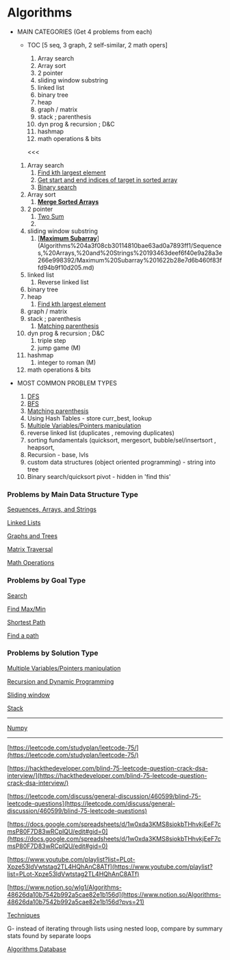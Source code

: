 # Algorithms

- MAIN CATEGORIES (Get 4 problems from each)
    - TOC [5 seq, 3 graph, 2 self-similar, 2 math opers]
        1. Array search
        2. Array sort
        3. 2 pointer
        4. sliding window substring
        5. linked list
        6. binary tree
        7. heap
        8. graph / matrix
        9. stack ; parenthesis
        10. dyn prog & recursion ; D&C
        11. hashmap
        12. math operations & bits
        
        <<<
        
    1. Array search
        1. [Find kth largest element](Algorithms%204a3f08cb30114810bae63ad0a7893ff1/Sequences,%20Arrays,%20and%20Strings%20193463deef6f40e9a28a3e266e998392/Find%20kth%20largest%20element%2023c023d99a1e4796a4bd8afb5c7cc281.md) 
        2. [Get start and end indices of target in sorted array](Algorithms%204a3f08cb30114810bae63ad0a7893ff1/Sequences,%20Arrays,%20and%20Strings%20193463deef6f40e9a28a3e266e998392/Get%20start%20and%20end%20indices%20of%20target%20in%20sorted%20arra%20e591b24118ad4ee5866eb405789cf6b2.md) 
        3. [Binary search](Algorithms%204a3f08cb30114810bae63ad0a7893ff1/Sequences,%20Arrays,%20and%20Strings%20193463deef6f40e9a28a3e266e998392/Binary%20search%206d6ff857e0bc43e4b152eea2c690bf90.md) 
    2. Array sort
        1. [****Merge Sorted Arrays****](Algorithms%204a3f08cb30114810bae63ad0a7893ff1/Sequences,%20Arrays,%20and%20Strings%20193463deef6f40e9a28a3e266e998392/Merge%20Sorted%20Arrays%204443737a6e51498386b5c9d10c40bacf.md) 
    3. 2 pointer
        1. [Two Sum](Algorithms%204a3f08cb30114810bae63ad0a7893ff1/Multiple%20Variables%20Pointers%20manipulation%205e7021c0343b4dafa4482e1b865ac7b6/Two%20Sum%205e8e9e73e24b4ffb83420dd37fbe78c1.md) 
        2. 
    4. sliding window substring
        1. [****[Maximum Subarray](https://www.youtube.com/watch?v=5WZl3MMT0Eg&list=PLot-Xpze53lfQmTEztbgdp8ALEoydvnRQ&index=3&ab_channel=NeetCode)****](Algorithms%204a3f08cb30114810bae63ad0a7893ff1/Sequences,%20Arrays,%20and%20Strings%20193463deef6f40e9a28a3e266e998392/Maximum%20Subarray%201622b28e7d6b460f83ffd94b9f10d205.md) 
    5. linked list
        1. Reverse linked list
    6. binary tree
    7. heap
        1. [Find kth largest element](Algorithms%204a3f08cb30114810bae63ad0a7893ff1/Sequences,%20Arrays,%20and%20Strings%20193463deef6f40e9a28a3e266e998392/Find%20kth%20largest%20element%2023c023d99a1e4796a4bd8afb5c7cc281.md) 
    8. graph / matrix
    9. stack ; parenthesis
        1. [Matching parenthesis ](https://www.notion.so/Matching-parenthesis-7ff245271b4c4b8ca85f53617cbc254d?pvs=21) 
    10. dyn prog & recursion ; D&C
        1. triple step
        2. jump game (M)
    11. hashmap
        1. integer to roman (M)
    12. math operations & bits
- MOST COMMON PROBLEM TYPES
    1. [DFS](Algorithms%204a3f08cb30114810bae63ad0a7893ff1/Graphs%20and%20Trees%2066d3e6a3cf334508bcb55d8f174483ff/DFS%20c89096acd6b24905b12e7df361bceebd.md) 
    2. [BFS](Algorithms%204a3f08cb30114810bae63ad0a7893ff1/Graphs%20and%20Trees%2066d3e6a3cf334508bcb55d8f174483ff/BFS%205325e2df50ee4dd4ad2eddf8110c76c0.md) 
    3. [Matching parenthesis ](https://www.notion.so/Matching-parenthesis-7ff245271b4c4b8ca85f53617cbc254d?pvs=21)  
    4. Using Hash Tables - store curr_best, lookup
    5. [Multiple Variables/Pointers manipulation](Algorithms%204a3f08cb30114810bae63ad0a7893ff1/Multiple%20Variables%20Pointers%20manipulation%205e7021c0343b4dafa4482e1b865ac7b6.md) 
    6. reverse linked list (duplicates , removing duplicates)
    7. sorting fundamentals (quicksort, mergesort, bubble/sel/insertsort , heapsort,
    8. Recursion - base, lvls
    9. custom data structures (object oriented programming) - string into tree
    10. Binary search/quicksort pivot - hidden in 'find this'

### Problems by Main Data Structure Type

[Sequences, Arrays, and Strings ](Algorithms%204a3f08cb30114810bae63ad0a7893ff1/Sequences,%20Arrays,%20and%20Strings%20193463deef6f40e9a28a3e266e998392.md)

[Linked Lists](Algorithms%204a3f08cb30114810bae63ad0a7893ff1/Linked%20Lists%20fcf94fa1f96e46b4a3ab977a51adfd84.md)

[Graphs and Trees](Algorithms%204a3f08cb30114810bae63ad0a7893ff1/Graphs%20and%20Trees%2066d3e6a3cf334508bcb55d8f174483ff.md) 

[Matrix Traversal ](Algorithms%204a3f08cb30114810bae63ad0a7893ff1/Matrix%20Traversal%206b92a3ff96d94a36948ffc5c622816dc.md) 

[Math Operations](Algorithms%204a3f08cb30114810bae63ad0a7893ff1/Math%20Operations%20290ca6ac46c948fc82f6b7f33689c715.md)

### Problems by Goal Type

[Search](Algorithms%204a3f08cb30114810bae63ad0a7893ff1/Search%206335e9f4483f4d80adac994d37c55e84.md)

[Find Max/Min](Algorithms%204a3f08cb30114810bae63ad0a7893ff1/Find%20Max%20Min%20e5587886f3dd40d0b09a212f4edda012.md)

[Shortest Path](Algorithms%204a3f08cb30114810bae63ad0a7893ff1/Shortest%20Path%20bcb35ead1ca04411b086adaf16b5ce7f.md) 

[Find a path](Algorithms%204a3f08cb30114810bae63ad0a7893ff1/Find%20a%20path%20acc822cefd044a0a8a2de9decf9561a4.md)

### Problems by Solution Type

[Multiple Variables/Pointers manipulation](Algorithms%204a3f08cb30114810bae63ad0a7893ff1/Multiple%20Variables%20Pointers%20manipulation%205e7021c0343b4dafa4482e1b865ac7b6.md)

[Recursion and Dynamic Programming](Algorithms%204a3f08cb30114810bae63ad0a7893ff1/Recursion%20and%20Dynamic%20Programming%20f023e9ebff6a450783e621d623adec21.md) 

[Sliding window](Algorithms%204a3f08cb30114810bae63ad0a7893ff1/Sliding%20window%2073fde3f31ee04c57a6c0a66768e549cf.md)

[Stack](Algorithms%204a3f08cb30114810bae63ad0a7893ff1/Stack%2054ec03efa9c549d784ac72943fd0d5ef.md)

---

[Numpy](Algorithms%204a3f08cb30114810bae63ad0a7893ff1/Numpy%2015c4d38d2f97411aa4012979a8a361ea.md)

---

[https://leetcode.com/studyplan/leetcode-75/](https://leetcode.com/studyplan/leetcode-75/)

[https://hackthedeveloper.com/blind-75-leetcode-question-crack-dsa-interview/](https://hackthedeveloper.com/blind-75-leetcode-question-crack-dsa-interview/)

[https://leetcode.com/discuss/general-discussion/460599/blind-75-leetcode-questions](https://leetcode.com/discuss/general-discussion/460599/blind-75-leetcode-questions)

[https://docs.google.com/spreadsheets/d/1w0xda3KMS8siokbTHhvkjEeF7cmsP80F7D83wRCplQU/edit#gid=0](https://docs.google.com/spreadsheets/d/1w0xda3KMS8siokbTHhvkjEeF7cmsP80F7D83wRCplQU/edit#gid=0)

[https://www.youtube.com/playlist?list=PLot-Xpze53ldVwtstag2TL4HQhAnC8ATf](https://www.youtube.com/playlist?list=PLot-Xpze53ldVwtstag2TL4HQhAnC8ATf)

[https://www.notion.so/wlg1/Algorithms-48626da10b7542b992a5cae82e1b156d](https://www.notion.so/Algorithms-48626da10b7542b992a5cae82e1b156d?pvs=21)

[Techniques](Algorithms%204a3f08cb30114810bae63ad0a7893ff1/Techniques%204144140dcb42461fba9223a7a967195d.md)

G- instead of iterating through lists using nested loop, compare by summary stats found by separate loops

[Algorithms Database](Algorithms%204a3f08cb30114810bae63ad0a7893ff1/Algorithms%20Database%2096c7f3a2f2204eb48ab45d7d40497dce.csv)